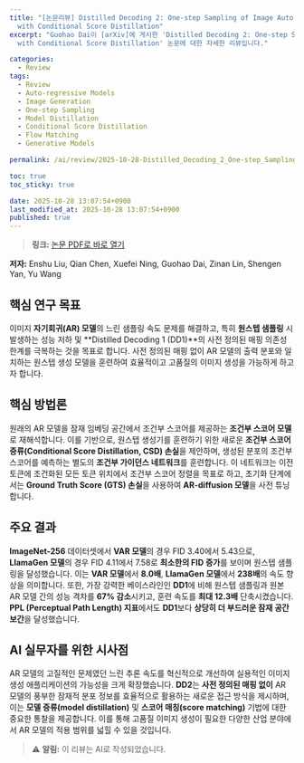 ```yaml
---
title: "[논문리뷰] Distilled Decoding 2: One-step Sampling of Image Auto-regressive Models
  with Conditional Score Distillation"
excerpt: "Guohao Dai이 [arXiv]에 게시한 'Distilled Decoding 2: One-step Sampling of Image Auto-regressive Models
  with Conditional Score Distillation' 논문에 대한 자세한 리뷰입니다."

categories:
  - Review
tags:
  - Review
  - Auto-regressive Models
  - Image Generation
  - One-step Sampling
  - Model Distillation
  - Conditional Score Distillation
  - Flow Matching
  - Generative Models

permalink: /ai/review/2025-10-28-Distilled_Decoding_2_One-step_Sampling_of_Image_Auto-regressive_Models_with_Conditional_Score_Distillation/

toc: true
toc_sticky: true

date: 2025-10-28 13:07:54+0900
last_modified_at: 2025-10-28 13:07:54+0900
published: true
---
```

> **링크:** [논문 PDF로 바로 열기](https://arxiv.org/abs/2510.21003)

**저자:** Enshu Liu, Qian Chen, Xuefei Ning, Guohao Dai, Zinan Lin, Shengen Yan, Yu Wang



## 핵심 연구 목표
이미지 **자기회귀(AR) 모델**의 느린 샘플링 속도 문제를 해결하고, 특히 **원스텝 샘플링** 시 발생하는 성능 저하 및 **Distilled Decoding 1 (DD1)**의 사전 정의된 매핑 의존성 한계를 극복하는 것을 목표로 합니다. 사전 정의된 매핑 없이 AR 모델의 출력 분포와 일치하는 원스텝 생성 모델을 훈련하여 효율적이고 고품질의 이미지 생성을 가능하게 하고자 합니다.

## 핵심 방법론
원래의 AR 모델을 잠재 임베딩 공간에서 조건부 스코어를 제공하는 **조건부 스코어 모델**로 재해석합니다. 이를 기반으로, 원스텝 생성기를 훈련하기 위한 새로운 **조건부 스코어 증류(Conditional Score Distillation, CSD) 손실**을 제안하며, 생성된 분포의 조건부 스코어를 예측하는 별도의 **조건부 가이던스 네트워크**를 훈련합니다. 이 네트워크는 이전 토큰에 조건화된 모든 토큰 위치에서 조건부 스코어 정렬을 목표로 하고, 초기화 단계에서는 **Ground Truth Score (GTS) 손실**을 사용하여 **AR-diffusion 모델**을 사전 튜닝합니다.

## 주요 결과
**ImageNet-256** 데이터셋에서 **VAR 모델**의 경우 FID 3.40에서 5.43으로, **LlamaGen 모델**의 경우 FID 4.11에서 7.58로 **최소한의 FID 증가**를 보이며 원스텝 샘플링을 달성했습니다. 이는 **VAR 모델**에서 **8.0배**, **LlamaGen 모델**에서 **238배**의 속도 향상을 의미합니다. 또한, 가장 강력한 베이스라인인 **DD1**에 비해 원스텝 샘플링과 원본 AR 모델 간의 성능 격차를 **67% 감소**시키고, 훈련 속도를 **최대 12.3배** 단축시켰습니다. **PPL (Perceptual Path Length) 지표**에서도 **DD1**보다 **상당히 더 부드러운 잠재 공간 보간**을 달성했습니다.

## AI 실무자를 위한 시사점
AR 모델의 고질적인 문제였던 느린 추론 속도를 혁신적으로 개선하여 실용적인 이미지 생성 애플리케이션의 가능성을 크게 확장했습니다. **DD2**는 **사전 정의된 매핑 없이** AR 모델의 풍부한 잠재적 분포 정보를 효율적으로 활용하는 새로운 접근 방식을 제시하며, 이는 **모델 증류(model distillation)** 및 **스코어 매칭(score matching)** 기법에 대한 중요한 통찰을 제공합니다. 이를 통해 고품질 이미지 생성이 필요한 다양한 산업 분야에서 AR 모델의 적용 범위를 넓힐 수 있을 것입니다.

> ⚠️ **알림:** 이 리뷰는 AI로 작성되었습니다.